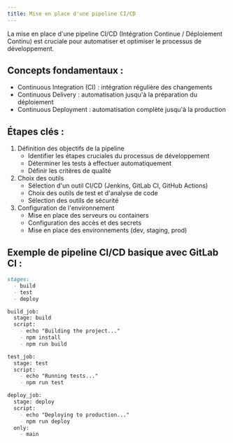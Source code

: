 ```yaml
---
title: Mise en place d'une pipeline CI/CD
---
```

La mise en place d'une pipeline CI/CD (Intégration Continue / Déploiement Continu) est cruciale pour automatiser et optimiser le processus de développement.

## Concepts fondamentaux :
- Continuous Integration (CI) : intégration régulière des changements
- Continuous Delivery : automatisation jusqu'à la préparation du déploiement
- Continuous Deployment : automatisation complète jusqu'à la production

## Étapes clés :
1. Définition des objectifs de la pipeline
    - Identifier les étapes cruciales du processus de développement
    - Déterminer les tests à effectuer automatiquement
    - Définir les critères de qualité
2. Choix des outils
    - Sélection d'un outil CI/CD (Jenkins, GitLab CI, GitHub Actions)
    - Choix des outils de test et d'analyse de code
    - Sélection des outils de sécurité
3. Configuration de l'environnement
    - Mise en place des serveurs ou containers
    - Configuration des accès et des secrets
    - Mise en place des environnements (dev, staging, prod)

## Exemple de pipeline CI/CD basique avec GitLab CI :
```md
stages:
  - build
  - test
  - deploy

build_job:
  stage: build
  script:
    - echo "Building the project..."
    - npm install
    - npm run build

test_job:
  stage: test
  script:
    - echo "Running tests..."
    - npm run test

deploy_job:
  stage: deploy
  script:
    - echo "Deploying to production..."
    - npm run deploy
  only:
    - main
```
